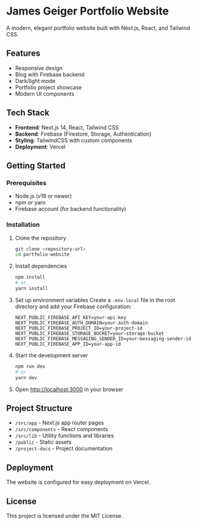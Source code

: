 # James Geiger Portfolio Website

A modern, elegant portfolio website built with Next.js, React, and Tailwind CSS.

## Features

- Responsive design
- Blog with Firebase backend
- Dark/light mode
- Portfolio project showcase
- Modern UI components

## Tech Stack

- **Frontend**: Next.js 14, React, Tailwind CSS
- **Backend**: Firebase (Firestore, Storage, Authentication)
- **Styling**: TailwindCSS with custom components
- **Deployment**: Vercel

## Getting Started

### Prerequisites

- Node.js (v18 or newer)
- npm or yarn
- Firebase account (for backend functionality)

### Installation

1. Clone the repository

   ```bash
   git clone <repository-url>
   cd portfolio-website
   ```

2. Install dependencies

   ```bash
   npm install
   # or
   yarn install
   ```

3. Set up environment variables
   Create a `.env.local` file in the root directory and add your Firebase configuration:

   ```
   NEXT_PUBLIC_FIREBASE_API_KEY=your-api-key
   NEXT_PUBLIC_FIREBASE_AUTH_DOMAIN=your-auth-domain
   NEXT_PUBLIC_FIREBASE_PROJECT_ID=your-project-id
   NEXT_PUBLIC_FIREBASE_STORAGE_BUCKET=your-storage-bucket
   NEXT_PUBLIC_FIREBASE_MESSAGING_SENDER_ID=your-messaging-sender-id
   NEXT_PUBLIC_FIREBASE_APP_ID=your-app-id
   ```

4. Start the development server

   ```bash
   npm run dev
   # or
   yarn dev
   ```

5. Open [http://localhost:3000](http://localhost:3000) in your browser

## Project Structure

- `/src/app` - Next.js app router pages
- `/src/components` - React components
- `/src/lib` - Utility functions and libraries
- `/public` - Static assets
- `/project-docs` - Project documentation

## Deployment

The website is configured for easy deployment on Vercel.

## License

This project is licensed under the MIT License.
